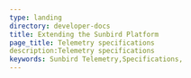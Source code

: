 ```yaml
---
type: landing
directory: developer-docs
title: Extending the Sunbird Platform
page_title: Telemetry specifications
description:Telemetry specifications
keywords: Sunbird Telemetry,Specifications, 
---
```



